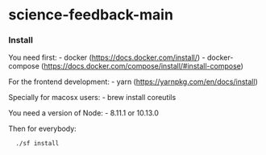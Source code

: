 # science-feedback-main

### Install
  You need first:
    - docker (https://docs.docker.com/install/)
    - docker-compose (https://docs.docker.com/compose/install/#install-compose)

  For the frontend development:
    - yarn (https://yarnpkg.com/en/docs/install)

  Specially for macosx users:
    - brew install coreutils

  You need a version of Node:
    - 8.11.1 or 10.13.0

  Then for everybody:

  ```bash
    ./sf install
  ```
